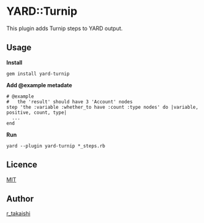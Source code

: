 YARD::Turnip
=============

This plugin adds Turnip steps to YARD output.

## Usage

**Install**
```
gem install yard-turnip
```

**Add @example metadate**
```
# @example
#   the 'result' should have 3 'Account' nodes
step 'the :variable :whether_to have :count :type nodes' do |variable, positive, count, type|
  ...
end
```

**Run**
```
yard --plugin yard-turnip *_steps.rb
```

## Licence

[MIT](https://github.com/tcnksm/tool/blob/master/LICENCE)

## Author

[r_takaishi](https://github.com/takaishi)
